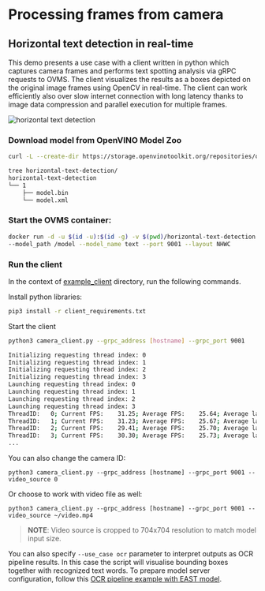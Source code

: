 # Processing frames from camera

## Horizontal text detection in real-time
This demo presents a use case with a client written in python which captures camera frames and performs text spotting analysis via gRPC requests to OVMS. The client visualizes the results as a boxes depicted on the original image frames using OpenCV in real-time.
The client can work efficiently also over slow internet connection with long latency thanks to image data compression and parallel execution for multiple frames.

![horizontal text detection](horizontal-text-detection.gif)

### Download model from OpenVINO Model Zoo

```bash
curl -L --create-dir https://storage.openvinotoolkit.org/repositories/open_model_zoo/2021.4/models_bin/3/horizontal-text-detection-0001/FP32/horizontal-text-detection-0001.bin -o horizontal-text-detection/1/model.bin https://storage.openvinotoolkit.org/repositories/open_model_zoo/2021.4/models_bin/3/horizontal-text-detection-0001/FP32/horizontal-text-detection-0001.xml -o horizontal-text-detection/1/model.xml
```

```bash
tree horizontal-text-detection/
horizontal-text-detection
└── 1
    ├── model.bin
    └── model.xml
```

### Start the OVMS container:
```bash
docker run -d -u $(id -u):$(id -g) -v $(pwd)/horizontal-text-detection:/model -p 9001:9001 openvino/model_server:latest \
--model_path /model --model_name text --port 9001 --layout NHWC
```

### Run the client
In the context of [example_client](../example_client) directory, run the following commands.

Install python libraries:
```bash
pip3 install -r client_requirements.txt
```

Start the client
```bash
python3 camera_client.py --grpc_address [hostname] --grpc_port 9001

Initializing requesting thread index: 0
Initializing requesting thread index: 1
Initializing requesting thread index: 2
Initializing requesting thread index: 3
Launching requesting thread index: 0
Launching requesting thread index: 1
Launching requesting thread index: 2
Launching requesting thread index: 3
ThreadID:   0; Current FPS:    31.25; Average FPS:    25.64; Average latency:   140.98ms
ThreadID:   1; Current FPS:    31.23; Average FPS:    25.67; Average latency:   136.36ms
ThreadID:   2; Current FPS:    29.41; Average FPS:    25.70; Average latency:   130.88ms
ThreadID:   3; Current FPS:    30.30; Average FPS:    25.73; Average latency:   135.65ms
...
```

You can also change the camera ID:
```
python3 camera_client.py --grpc_address [hostname] --grpc_port 9001 --video_source 0
```
Or choose to work with video file as well:
```
python3 camera_client.py --grpc_address [hostname] --grpc_port 9001 --video_source ~/video.mp4
```

> **NOTE**: Video source is cropped to 704x704 resolution to match model input size.

You can also specify `--use_case ocr` parameter to interpret outputs as OCR pipeline results. In this case the script will visualise bounding boxes together with recognized text words. To prepare model server configuration, follow this [OCR pipeline example with EAST model](east_ocr.md).

